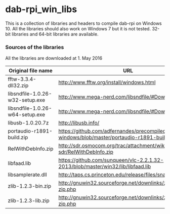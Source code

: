 # dab-rpi_win_libs

This is a collection of libraries and headers to compile dab-rpi on Windows 10.
All the libraries should also work on Windows 7 but it is not tested. 32-bit libraries and 64-bit libraries are available.

### Sources of the libraries
All the libraries are downloaded at 1. May 2016

Original file name | URL
--- | --- 
fftw-3.3.4-dll32.zip| http://www.fftw.org/install/windows.html 
libsndfile-1.0.26-w32-setup.exe | http://www.mega-nerd.com/libsndfile/#Download
libsndfile-1.0.26-w64-setup.exe | http://www.mega-nerd.com/libsndfile/#Download
libusb-1.0.20.7z | http://libusb.info/
portaudio-r1891-build.zip | https://github.com/adfernandes/precompiled-portaudio-windows/blob/master/portaudio-r1891-build.zip
RelWithDebInfo.zip | http://sdr.osmocom.org/trac/attachment/wiki/rtl-sdr/RelWithDebInfo.zip
libfaad.lib | https://github.com/sunqueen/vlc-2.2.1.32-2013/blob/master/win32/lib/libfaad.lib
libsamplerate.dll | http://taps.cs.princeton.edu/release/files/snapshot/win32/
zlib-1.2.3-bin.zip | http://gnuwin32.sourceforge.net/downlinks/zlib-bin-zip.php
zlib-1.2.3-lib.zip | http://gnuwin32.sourceforge.net/downlinks/zlib-lib-zip.php
